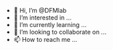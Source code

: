 - 👋 Hi, I’m @DFMlab
- 👀 I’m interested in ...
- 🌱 I’m currently learning ...
- 💞️ I’m looking to collaborate on ...
- 📫 How to reach me ...

<!---
DFMlab/DFMlab is a ✨ special ✨ repository because its `README.md` (this file) appears on your GitHub profile.
You can click the Preview link to take a look at your changes.
--->
